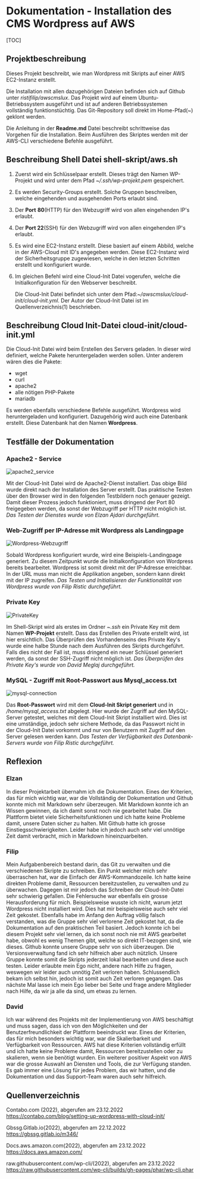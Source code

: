 # Dokumentation - Installation des CMS Wordpress auf AWS



[TOC]



## Projektbeschreibung

Dieses Projekt beschreibt, wie man Wordpress mit Skripts auf einer AWS EC2-Instanz erstellt.  

Die Installation mit allen dazugehörigen Dateien befinden sich auf Github unter *ristifilip/awscmslux*. Das Projekt wird auf einem Ubuntu-Betriebssystem ausgeführt und ist auf anderen Betriebssystemen vollständig funktionstüchtig. Das Git-Repository soll direkt im Home-Pfad(~) geklont werden.

Die Anleitung in der **Readme.md** Datei beschreibt schrittweise das Vorgehen für die Installation.
Beim Ausführen des Skriptes werden mit der AWS-CLI verschiedene Befehle ausgeführt.

## Beschreibung Shell Datei  shell-skript/aws.sh

1. Zuerst wird ein Schlüsselpaar erstellt. Dieses trägt den Namen WP-Projekt und wird unter dem Pfad *~/.ssh/wp-projekt.pem* gespeichert.

2. Es werden Security-Groups erstellt. Solche Gruppen beschreiben, welche eingehenden und ausgehenden Ports erlaubt sind. 

3. Der **Port** **80**(HTTP) für den Webzugriff wird von allen eingehenden IP's erlaubt. 

4. Der **Port 22**(SSH) für den Webzugriff wird von allen eingehenden IP's erlaubt. 

5. Es wird eine EC2-Instanz erstellt. Diese basiert auf einem Abbild, welche in der AWS-Cloud mit ID's angegeben werden. Diese EC2-Instanz wird der Sicherheitsgruppe zugewiesen, welche in den letzten Schritten erstellt und konfiguriert wurde. 

6. Im gleichen Befehl wird eine Cloud-Init Datei vogerufen, welche die Initialkonfiguration für den Webserver beschreibt. 

   Die Cloud-Init Datei befindet sich unter dem Pfad:*~/awscmslux/cloud-init/cloud-init.yml*. Der Autor der Cloud-Init Datei ist im Quellenverzeichnis(1) beschrieben. 

## Beschreibung Cloud Init-Datei cloud-init/cloud-init.yml

Die Cloud-Init Datei wird beim Erstellen des Servers geladen. In dieser wird definiert, welche Pakete heruntergeladen werden sollen. Unter anderem wären dies die Pakete:

- wget
- curl
- apache2
- alle nötigen PHP-Pakete
- mariadb

Es werden ebenfalls verschiedene Befehle ausgeführt. Wordpress wird heruntergeladen und konfiguriert. Dazugehörig wird auch eine Datenbank erstellt. Diese Datenbank hat den Namen **Wordpress**.

## Testfälle der Dokumentation

### Apache2 - Service

![apache2_service](https://i.ibb.co/d4SCmC8/apache2-service.png)

Mit der Cloud-Init Datei wird de Apache2-Dienst installiert. Das obige Bild wurde direkt nach der Installation des Server erstellt. Das praktische Testen über den Browser wird in den folgenden Testbildern noch genauer gezeigt. Damit dieser Prozess jedoch funktioniert, muss dringend der Port 80 freigegeben werden, da sonst der Webzugriff per HTTP nicht möglich ist.
*Das Testen der Dienstes wurde von Elzan Ajdari durchgeführt.* 



### Web-Zugriff per IP-Adresse mit Wordpress als Landingpage

![Wordpress-Webzugriff](https://i.ibb.co/1RZBSst/Webzugriff-Direkte-Landingpage.png)

Sobald Wordpress konfiguriert wurde, wird eine Beispiels-Landingpage generiert. Zu diesem Zeitpunkt wurde die Initialkonfiguration von Wordpress bereits bearbeitet. Wordpress ist somit direkt mit der IP-Adresse erreichbar. In der URL muss man nicht die Applikation angeben, sondern kann direkt mit der IP zugreifen.
*Das Testen und Initialisieren der Funktionalität von Wordpress wurde von Filip Ristic durchgeführt.*



### Private Key 

![PrivateKey](C:\Users\filip.ristic\Downloads\PrivateKey.png)

Im Shell-Skript wird als erstes im Ordner *~.ssh* ein Private Key mit dem Namen **WP-Projekt** erstellt. Dass das Erstellen des Private erstellt wird, ist hier ersichtlich. Das Überprüfen des Vorhandenseins des Private Key's wurde eine halbe Stunde nach dem Ausführen des Skripts durchgeführt.
Falls dies nicht der Fall ist, muss dringend ein neuer Schlüssel generiert werden, da sonst der SSH-Zugriff nicht möglich ist.
*Das Überprüfen des Private Key's wurde von David Meglaj durchgeführt.*



### MySQL - Zugriff mit Root-Passwort aus Mysql_access.txt

![mysql-connection](C:\Users\filip.ristic\Downloads\mysql-connection.png)

Das **Root-Passwort** wird mit dem **Cloud-Init Skript generiert** und in */home/mysql_access.txt* abgelegt. Hier wurde der Zugriff auf den MySQL-Server getestet, welches mit dem Cloud-Init Skript installiert wird.
Dies ist eine umständige, jedoch sehr sichere Methode, da das Passwort nicht in der Cloud-Init Datei vorkommt und nur von Benutzern mit Zugriff auf den Server gelesen werden kann.
*Das Testen der Verfügbarkeit des Datenbank-Servers wurde von Filip Ristic durchgeführt.*



## Reflexion

### Elzan

In dieser Projektarbeit übernahm ich die Dokumentation. Eines der Kriterien, das für mich wichtig war, war die Vollständig der Dokumentation und Github konnte mich mit Markdown sehr überzeugen. Mit Markdown konnte ich an Wissen gewinnen, da ich damit sonst noch nie gearbeitet habe. Die Plattform bietet viele Sicherheitsfunktionen und ich hatte keine Probleme damit, unsere Daten sicher zu halten. Mit Github hatte ich grosse Einstiegsschwierigkeiten. Leider habe ich jedoch auch sehr viel unnötige Zeit damit verbracht, mich in Markdown hineinzuarbeiten. 

### Filip

Mein Aufgabenbereich bestand darin, das Git zu verwalten und die verschiedenen Skripte zu schreiben. Ein Punkt welcher mich sehr überraschen hat, war die Einfach der AWS-Kommandozeile. Ich hatte keine direkten Probleme damit, Ressourcen bereitzustellen, zu verwalten und zu überwachen. Dagegen ist mir jedoch das Schreiben der Cloud-Init-Datei sehr schwierig gefallen. Die Fehlersuche war ebenfalls ein grosse Herausforderung für mich. Beispielsweise wusste ich nicht, warum jetzt Wordpress nicht installiert wird. Dies hat mir beispielsweise auch sehr viel Zeit gekostet. Ebenfalls habe im Anfang den Auftrag völlig falsch verstanden, was die Gruppe sehr viel verlorene Zeit gekostet hat, da die Dokumentation auf den praktischen Teil basiert. Jedoch konnte ich bei diesem Projekt sehr viel lernen, da ich sonst noch nie mit AWS gearbeitet habe, obwohl es wenig Themen gibt, welche so direkt IT-bezogen sind, wie dieses. Github konnte unsere Gruppe sehr von sich überzeugen. Die Versionsverwaltung fand ich sehr hilfreich aber auch nützlich. Unsere Gruppe konnte somit die Skripts jederzeit lokal bearbeiten und diese auch testen. Leider erlaubte mein Ego nicht, andere nach Hilfe zu fragen, weswegen wir leider auch unnötig Zeit verloren haben. Schlussendlich bekam ich selbst hin, jedoch ist somit auch Zeit verloren gegangen. Das nächste Mal lasse ich mein Ego lieber bei Seite und frage andere Mitglieder nach Hilfe, da wir ja alle da sind, um etwas zu lernen.

### David

Ich war während des Projekts mit der Implementierung von AWS beschäftigt und muss sagen, dass ich von den Möglichkeiten und der Benutzerfreundlichkeit der Plattform beeindruckt war. Eines der Kriterien, das für mich besonders wichtig war, war die Skalierbarkeit und Verfügbarkeit von Ressourcen. AWS hat diese Kriterien vollständig erfüllt und ich hatte keine Probleme damit, Ressourcen bereitzustellen oder zu skalieren, wenn sie benötigt wurden. Ein weiterer positiver Aspekt von AWS war die grosse Auswahl an Diensten und Tools, die zur Verfügung standen. Es gab immer eine Lösung für jedes Problem, das wir hatten, und die Dokumentation und das Support-Team waren auch sehr hilfreich.



## Quellenverzeichnis

Contabo.com (2022), abgerufen am 23.12.2022
https://contabo.com/blog/setting-up-wordpress-with-cloud-init/

Gbssg.Gitlab.io(2022), abgerufen am 22.12.2022
https://gbssg.gitlab.io/m346/

Docs.aws.amazon.com(2022), abgerufen am 23.12.2022
https://docs.aws.amazon.com/

raw.githubusercontent.com/wp-cli/(2022), abgerufen am 23.12.2022
https://raw.githubusercontent.com/wp-cli/builds/gh-pages/phar/wp-cli.phar
